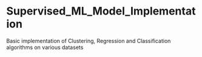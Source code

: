 # Supervised_ML_Model_Implementation
Basic implementation of Clustering, Regression and Classification algorithms on various datasets
